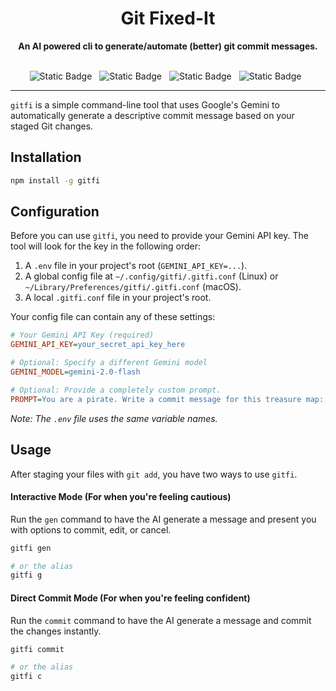 <div align="center">
<h1 align="center">Git Fixed-It</h1>
<p align="center">
<strong>An AI powered cli to generate/automate (better) git commit messages.</strong>
<br />
<br />
</p>
<span style="margin-top: 10px; width: 4rem; margin-right: 0.5rem;"><img alt="Static Badge" src="https://img.shields.io/badge/TypeScript-3178C6?style=flat&logo=typescript&logoColor=%23ffffff&logoSize=auto"></span>
<span style="margin-top: 10px; width: 4rem; margin-right: 0.5rem;"><img alt="Static Badge" src="https://img.shields.io/badge/Vitest-6E9F18?style=flat&logo=vitest&logoColor=%23ffffff&logoSize=auto"></span>
<span style="margin-top: 10px; width: 4rem; margin-right: 0.5rem;"><img alt="Static Badge" src="https://img.shields.io/badge/Git-F05032?style=flat&logo=git&logoColor=%23ffffff&logoSize=auto"></span>
<span style="margin-top: 10px; width: 4rem; margin-right: 0.5rem;"><img alt="Static Badge" src="https://img.shields.io/badge/Gemini-8E75B2?style=flat&logo=googlegemini&logoColor=%23ffffff&logoSize=auto"></span>
<br />
</div>

-----

```gitfi``` is a simple command-line tool that uses Google's Gemini to automatically generate a descriptive commit message based on your staged Git changes.

## Installation

```bash
npm install -g gitfi
```

## Configuration

Before you can use ```gitfi```, you need to provide your Gemini API key. The tool will look for the key in the following order:

1.  A `.env` file in your project's root (`GEMINI_API_KEY=...`).
2.  A global config file at `~/.config/gitfi/.gitfi.conf` (Linux) or `~/Library/Preferences/gitfi/.gitfi.conf` (macOS).
3.  A local `.gitfi.conf` file in your project's root.

Your config file can contain any of these settings:

```ini
# Your Gemini API Key (required)
GEMINI_API_KEY=your_secret_api_key_here

# Optional: Specify a different Gemini model
GEMINI_MODEL=gemini-2.0-flash

# Optional: Provide a completely custom prompt.
PROMPT=You are a pirate. Write a commit message for this treasure map:
```

*Note: The `.env` file uses the same variable names.*

## Usage

After staging your files with `git add`, you have two ways to use `gitfi`.

#### Interactive Mode (For when you're feeling cautious)

Run the `gen` command to have the AI generate a message and present you with options to commit, edit, or cancel.

```bash
gitfi gen

# or the alias
gitfi g
```

#### Direct Commit Mode (For when you're feeling confident)

Run the `commit` command to have the AI generate a message and commit the changes instantly.

```bash
gitfi commit

# or the alias
gitfi c
```
